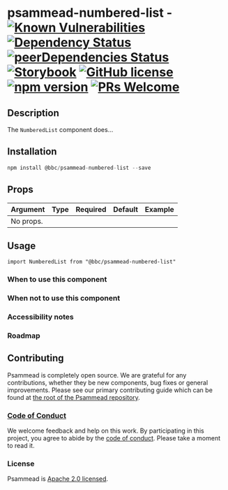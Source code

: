 # psammead-numbered-list - [![Known Vulnerabilities](https://snyk.io/test/github/bbc/psammead/badge.svg?targetFile=packages%2Fcomponents%2Fpsammead-numbered-list%2Fpackage.json)](https://snyk.io/test/github/bbc/psammead?targetFile=packages%2Fcomponents%2Fpsammead-numbered-list%2Fpackage.json) [![Dependency Status](https://david-dm.org/bbc/psammead.svg?path=packages/components/psammead-numbered-list)](https://david-dm.org/bbc/psammead?path=packages/components/psammead-numbered-list) [![peerDependencies Status](https://david-dm.org/bbc/psammead/peer-status.svg?path=packages/components/psammead-numbered-list)](https://david-dm.org/bbc/psammead?path=packages/components/psammead-numbered-list&type=peer) [![Storybook](https://raw.githubusercontent.com/storybooks/brand/master/badge/badge-storybook.svg?sanitize=true)](https://bbc.github.io/psammead/?path=/story/numbered-list--containing-image) [![GitHub license](https://img.shields.io/badge/license-Apache%202.0-blue.svg)](https://github.com/bbc/psammead/blob/latest/LICENSE) [![npm version](https://img.shields.io/npm/v/@bbc/psammead-numbered-list.svg)](https://www.npmjs.com/package/@bbc/psammead-numbered-list) [![PRs Welcome](https://img.shields.io/badge/PRs-welcome-brightgreen.svg)](https://github.com/bbc/psammead/blob/latest/CONTRIBUTING.md)

## Description

The `NumberedList` component does...

## Installation

```jsx
npm install @bbc/psammead-numbered-list --save
```

## Props

| Argument  | Type | Required | Default | Example |
| --------- | ---- | -------- | ------- | ------- |
| No props. |      |          |         |         |

## Usage

<!-- Description of the component usage -->

```
import NumberedList from "@bbc/psammead-numbered-list"
```

### When to use this component

<!-- Description of the where the component can be used -->

### When not to use this component

<!-- Description of the where the component shouldn't can be used -->

### Accessibility notes

<!-- Information about accessibility for this component -->

### Roadmap

<!-- Known future changes of the component -->

## Contributing

Psammead is completely open source. We are grateful for any contributions, whether they be new components, bug fixes or general improvements. Please see our primary contributing guide which can be found at [the root of the Psammead repository](https://github.com/bbc/psammead/blob/latest/CONTRIBUTING.md).

### [Code of Conduct](https://github.com/bbc/psammead/blob/latest/CODE_OF_CONDUCT.md)

We welcome feedback and help on this work. By participating in this project, you agree to abide by the [code of conduct](https://github.com/bbc/psammead/blob/latest/CODE_OF_CONDUCT.md). Please take a moment to read it.

### License

Psammead is [Apache 2.0 licensed](https://github.com/bbc/psammead/blob/latest/LICENSE).
